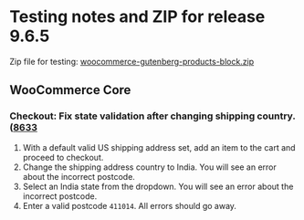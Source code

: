 # Testing notes and ZIP for release 9.6.5

Zip file for testing: [woocommerce-gutenberg-products-block.zip](https://github.com/woocommerce/woocommerce-blocks/files/10899628/woocommerce-gutenberg-products-block.zip)


## WooCommerce Core

### Checkout: Fix state validation after changing shipping country. ([8633](https://github.com/woocommerce/woocommerce-blocks/pull/8633)

1. With a default valid US shipping address set, add an item to the cart and proceed to checkout.
2. Change the shipping address country to India. You will see an error about the incorrect postcode.
3. Select an India state from the dropdown. You will see an error about the incorrect postcode.
4. Enter a valid postcode `411014`. All errors should go away.
